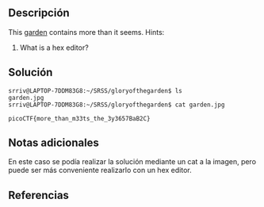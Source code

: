 ## Descripción
This [garden](https://jupiter.challenges.picoctf.org/static/43c4743b3946f427e883f6b286f47467/garden.jpg) contains more than it seems.
Hints:
1. What is a hex editor?
## Solución 

~~~
srriv@LAPTOP-7DDM83G8:~/SRSS/gloryofthegarden$ ls
garden.jpg
srriv@LAPTOP-7DDM83G8:~/SRSS/gloryofthegarden$ cat garden.jpg

picoCTF{more_than_m33ts_the_3y3657BaB2C}
~~~
## Notas adicionales 

En este caso se podía realizar la solución mediante un cat a la imagen, pero puede ser más conveniente realizarlo con un hex editor.
## Referencias
